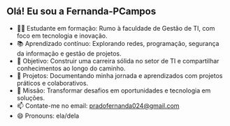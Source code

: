 ## Olá! Eu sou a Fernanda-PCampos

- 👩‍💻 Estudante em formação: Rumo à faculdade de Gestão de TI, com foco em tecnologia e inovação.
- 📚 Aprendizado contínuo: Explorando redes, programação, segurança da informação e gestão de projetos.
- 🚀 Objetivo: Construir uma carreira sólida no setor de TI e compartilhar conhecimentos ao longo do caminho.
- 🔧 Projetos: Documentando minha jornada e aprendizados com projetos práticos e colaborativos.
- 🌟 Missão: Transformar desafios em oportunidades e tecnologia em soluções.
- 📫 Contate-me no email: pradofernanda024@gmail.com
- 😄 Pronouns: ela/dela

